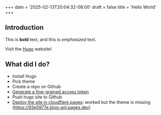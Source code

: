 +++
date = '2025-02-13T20:04:32-08:00'
draft = false
title = 'Hello World'
+++
## Introduction

This is **bold** text, and this is *emphasized* text.

Visit the [Hugo](https://gohugo.io) website!

## What did I do?

- Install Hugo
- Pick theme
- Create a repo on Github
- [Generate a fine-grained access token](https://docs.github.com/en/authentication/keeping-your-account-and-data-secure/managing-your-personal-access-tokens)
- Push hugo site to Github
- [Deploy the site in cloudflare pages](https://developers.cloudflare.com/pages/framework-guides/deploy-a-hugo-site/): worked but the theme is missing (https://93e5977e.blog-anl.pages.dev)